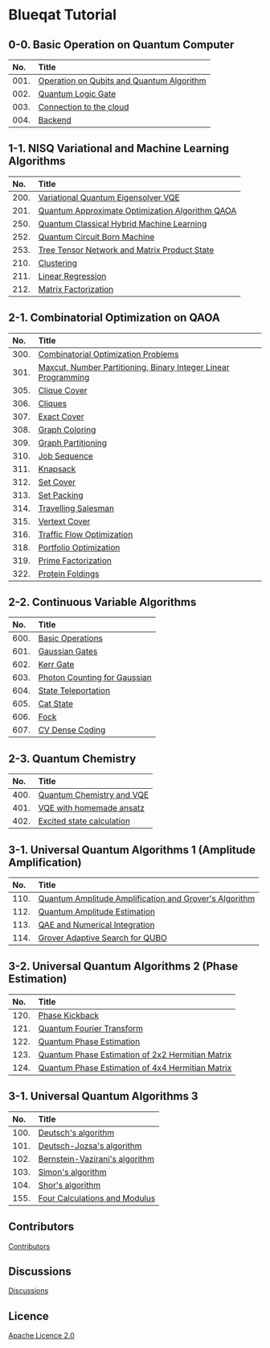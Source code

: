 Blueqat Tutorial
====================

0-0. Basic Operation on Quantum Computer
--------------------

|No.|Title|
|:---|:---|
|001.|<a href="tutorial/001_qubit.ipynb">Operation on Qubits and Quantum Algorithm</a>|
|002.|<a href="tutorial/002_logicgate.ipynb">Quantum Logic Gate</a>|
|003.|<a href="tutorial/003_cloud.ipynb">Connection to the cloud</a>|
|004.|<a href="tutorial/004_backend.ipynb">Backend</a>|

1-1. NISQ Variational and Machine Learning Algorithms
--------------------

|No.|Title|
|:---|:---|
|200.|<a href="tutorial/200_vqe.ipynb">Variational Quantum Eigensolver VQE</a>|
|201.|<a href="tutorial/201_qaoa.ipynb">Quantum Approximate Optimization Algorithm QAOA</a>|
|250.|<a href="tutorial/250_quantum_classical_hybrid.ipynb">Quantum Classical Hybrid Machine Learning</a>|
|252.|<a href="tutorial/252_qcbm.ipynb">Quantum Circuit Born Machine</a>|
|253.|<a href="tutorial/253_ttn_mps.ipynb">Tree Tensor Network and Matrix Product State</a>|
|210.|<a href="tutorial/105_clustering.ipynb">Clustering</a>|
|211.|<a href="tutorial/211_linear_regression.ipynb">Linear Regression</a>|
|212.|<a href="tutorial/212_matrix_factorization.ipynb">Matrix Factorization</a>|

2-1. Combinatorial Optimization on QAOA
--------------------

|No.|Title|
|:---|:---|
|300.|<a href="tutorial/300_cop.ipynb">Combinatorial Optimization Problems</a>|
|301.|<a href="tutorial/301_maxcut.ipynb">Maxcut, Number Partitioning, Binary Integer Linear Programming</a>|
|305.|<a href="tutorial/305_cliquecover.ipynb">Clique Cover</a>|
|306.|<a href="tutorial/306_cliques.ipynb">Cliques</a>|
|307.|<a href="tutorial/307_exactcover.ipynb">Exact Cover</a>|
|308.|<a href="tutorial/308_graphcoloring.ipynb">Graph Coloring</a>|
|309.|<a href="tutorial/309_graphpartitioning.ipynb">Graph Partitioning</a>|
|310.|<a href="tutorial/310_jobsequencing.ipynb">Job Sequence</a>|
|311.|<a href="tutorial/311_knapsack.ipynb">Knapsack</a>|
|312.|<a href="tutorial/312_setcover.ipynb">Set Cover</a>|
|313.|<a href="tutorial/313_setpacking.ipynb">Set Packing</a>|
|314.|<a href="tutorial/314_tsp.ipynb">Travelling Salesman</a>|
|315.|<a href="tutorial/315_vertexcover.ipynb">Vertext Cover</a>|
|316.|<a href="tutorial/316_trafficflow.ipynb">Traffic Flow Optimization</a>|
|318.|<a href="tutorial/318_portfolio.ipynb">Portfolio Optimization</a>|
|319.|<a href="tutorial/319_factorization.ipynb">Prime Factorization</a>|
|322.|<a href="tutorial/322_protein.ipynb">Protein Foldings</a>|

2-2. Continuous Variable Algorithms
--------------------

|No.|Title|
|:---|:---|
|600.|<a href="tutorial/600_BasicOperations.ipynb">Basic Operations</a>|
|601.|<a href="tutorial/601_GaussianGates.ipynb">Gaussian Gates</a>|
|602.|<a href="tutorial/602_KerrGate.ipynb">Kerr Gate</a>|
|603.|<a href="tutorial/603_PhotonCountingForGaussian.ipynb">Photon Counting for Gaussian</a>|
|604.|<a href="tutorial/604_StateTeleportation.ipynb">State Teleportation</a>|
|605.|<a href="tutorial/605_catState.ipynb">Cat State</a>|
|606.|<a href="tutorial/606_photonqat_Fock.ipynb">Fock</a>|
|607.|<a href="tutorial/607_Dense_Coding.ipynb">CV Dense Coding</a>|

2-3. Quantum Chemistry
--------------------

|No.|Title|
|:---|:---|
|400.|<a href="tutorial/400_chemistry.ipynb">Quantum Chemistry and VQE</a>|
|401.|<a href="tutorial/401_homemadeansatz.ipynb">VQE with homemade ansatz</a>|
|402.|<a href="tutorial/402_excitedstate.ipynb">Excited state calculation</a>|

3-1. Universal Quantum Algorithms 1 (Amplitude Amplification)
--------------------

|No.|Title|
|:---|:---|
|110.|<a href="tutorial/110_amplitude_amplification.ipynb">Quantum Amplitude Amplification and Grover's Algorithm</a>|
|112.|<a href="tutorial/112_amplitude_estimation.ipynb">Quantum Amplitude Estimation</a>|
|113.|<a href="tutorial/113_qae_numerical_integration.ipynb">QAE and Numerical Integration</a>|
|114.|<a href="tutorial/323_grover_adaptive_qubo.ipynb">Grover Adaptive Search for QUBO</a>|

3-2. Universal Quantum Algorithms 2 (Phase Estimation)
--------------------

|No.|Title|
|:---|:---|
|120.|<a href="tutorial/120_phase_kick_back.ipynb">Phase Kickback</a>|
|121.|<a href="tutorial/121_qft.ipynb">Quantum Fourier Transform</a>|
|122.|<a href="tutorial/122_pea.ipynb">Quantum Phase Estimation</a>|
|123.|<a href="tutorial/123_pea2.ipynb">Quantum Phase Estimation of 2x2 Hermitian Matrix</a>|
|124.|<a href="tutorial/124_pea3.ipynb">Quantum Phase Estimation of 4x4 Hermitian Matrix</a>|

3-1. Universal Quantum Algorithms 3
--------------------

|No.|Title|
|:---|:---|
|100.|<a href="tutorial/100_deutsch.ipynb">Deutsch's algorithm</a>|
|101.|<a href="tutorial/101_deutsch-jozsa.ipynb">Deutsch-Jozsa's algorithm</a>|
|102.|<a href="tutorial/102_bernstein-vazirani.ipynb">Bernstein-Vazirani's algorithm</a>|
|103.|<a href="tutorial/103_simon.ipynb">Simon's algorithm</a>|
|104.|<a href="tutorial/104_shor.ipynb">Shor's algorithm</a>|
|155.|<a href="tutorial/155_four.ipynb">Four Calculations and Modulus</a>|

Contributors
----------
<a href="https://github.com/Blueqat/Blueqat-tutorials/graphs/contributors" target="_blank">Contributors</a>

Discussions
----------
<a href="https://github.com/Blueqat/blueqat-tutorials/discussions" target="_blank">Discussions</a>

Licence
----------
<a href="https://github.com/Blueqat/blueqat-tutorials/blob/master/LICENSE">Apache Licence 2.0</a>

